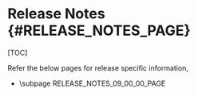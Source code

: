 # Release Notes {#RELEASE_NOTES_PAGE}

[TOC]

Refer the below pages for release specific information,

- \subpage RELEASE_NOTES_09_00_00_PAGE

